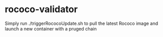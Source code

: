 # rococo-validator

Simply run ./triggerRococoUpdate.sh to pull the latest Rococo image and launch a new container with a pruged chain

